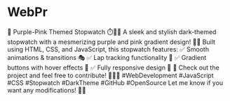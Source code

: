 # WebPr
🚀 Purple-Pink Themed Stopwatch ⏱️💜💖
A sleek and stylish dark-themed stopwatch with a mesmerizing purple and pink gradient design! 🌌✨ Built using HTML, CSS, and JavaScript, this stopwatch features:
✅ Smooth animations & transitions 🎭
✅ Lap tracking functionality 🏁
✅ Gradient buttons with hover effects 🎨
✅ Fully responsive design 📱
🔗 Check out the project and feel free to contribute! 👨‍💻🔥
#WebDevelopment #JavaScript #CSS #Stopwatch #DarkTheme #GitHub #OpenSource
Let me know if you want any modifications! 🚀😊
